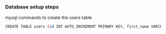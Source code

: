 ### Database setup steps

mysql commands to create the users table

```sh
CREATE TABLE users (id INT AUTO_INCREMENT PRIMARY KEY, first_name VARCHAR(45), last_name VARCHAR(45), email VARCHAR(45) NOT NULL, date_created DATETIME NOT NULL, status VARCHAR(45) NOT NULL, password VARCHAR(32) NOT NULL, UNIQUE INDEX email_unique (email ASC));
```
